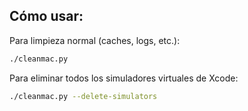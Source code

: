 ## Cómo usar:

Para limpieza normal (caches, logs, etc.):
```sh
./cleanmac.py
```

Para eliminar todos los simuladores virtuales de Xcode:
```sh
./cleanmac.py --delete-simulators
```